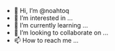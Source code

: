 - 👋 Hi, I’m @noahtoq
- 👀 I’m interested in ...
- 🌱 I’m currently learning ...
- 💞️ I’m looking to collaborate on ...
- 📫 How to reach me ...

<!---
noahtoq/noahtoq is a ✨ special ✨ repository because its `README.md` (this file) appears on your GitHub profile.
You can click the Preview link to take a look at your changes.
--->
